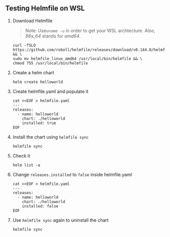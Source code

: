 ## Testing Helmfile on WSL

1. Download Helmfile

   > Note: Use`uname -u` in order to get your WSL archtecture. Also, _86x_64_ stands for _amd64_.

   ```
   curl -fSLO https://github.com/roboll/helmfile/releases/download/v0.144.0/helmfile_linux_amd64 && \
   sudo mv helmfile_linux_amd64 /usr/local/bin/helmfile && \
   chmod 755 /usr/local/bin/helmfile
   ```

2. Create a helm chart

   ```
   helm create helloworld
   ```

3. Create helmfile.yaml and populate it

   ```
   cat <<EOF > helmfile.yaml
   ---
   releases:
     - name: helloworld
       chart: ./helloworld
       installed: true
   EOF
   ```

4. Install the chart using `helmfile sync`

   ```
   helmfile sync
   ```

5. Check it

   ```
   helm list -a
   ```

6. Change `releases.installed` to `false` inside helmfile.yaml

   ```
   cat <<EOF > helmfile.yaml
   ---
   releases:
     - name: helloworld
       chart: ./helloworld
       installed: false
   EOF
   ```

7. Use `helmfile sync` again to uninstall the chart

   ```
   helmfile sync
   ```


